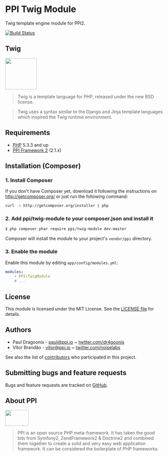 PPI Twig Module
=================

[@php]:     http://php.net/             "PHP: Hypertext Preprocessor"
[@ppi]:     http://ppi.io/              "PPI Framework - The PHP Meta Framework!"
[@twig]:    http://twig.sensiolabs.org/ "The flexible, fast, and secure template engine for PHP"

Twig template engine module for PPI2.

[![Build Status](https://secure.travis-ci.org/ppi/ppi-twig-module.png)](http://travis-ci.org/ppi/ppi-twig-module)

Twig
----

<img src="http://twig.sensiolabs.org/images/twig-logo.png" height="100" />

> Twig is a template language for PHP, released under the new BSD license.

> Twig uses a syntax similar to the Django and Jinja template languages which inspired the Twig runtime environment.

Requirements
------------

* [PHP][@php] 5.3.3 and up
* [PPI Framework 2][@ppi] (2.1.x)

Installation (Composer)
-----------------------

### 1. Install Composer

If you don't have Composer yet, download it following the instructions on
http://getcomposer.org/ or just run the following command:

``` bash
curl -s http://getcomposer.org/installer | php
```

### 2. Add ppi/twig-module to your composer.json and install it

``` bash
$ php composer.phar require ppi/twig-module dev-master
```

Composer will install the module to your project's `vendor/ppi` directory.

### 3. Enable the module

Enable this module by editing `app/config/modules.yml`:

``` yml
modules:
    - PPI\TwigModule
    # ...
```

License
-------

This module is licensed under the MIT License. See the [LICENSE file](https://github.com/ppi/ppi-twig-module/blob/master/LICENSE) for details.

Authors
-------

* Paul Dragoonis - <paul@ppi.io> ~ [twitter.com/dr4goonis](http://twitter.com/dr4goonis)
* Vítor Brandão - <vitor@ppi.io> ~ [twitter.com/noiselabs](http://twitter.com/noiselabs)

See also the list of [contributors](https://github.com/ppi/ppi-twig-module/contributors) who participated in this project.

Submitting bugs and feature requests
------------------------------------

Bugs and feature requests are tracked on [GitHub](https://github.com/ppi/ppi-twig-module/issues).

About PPI
---------

<img src="https://upload.wikimedia.org/wikipedia/commons/7/7d/Ppi-framework-logo.png" width="74" height="50" />

> PPI is an open source PHP meta-framework. It has taken the good bits from Symfony2, ZendFramework2 & Doctrine2 and combined them together to create a solid and very easy web application framework. It can be considered the boilerplate of PHP frameworks.
